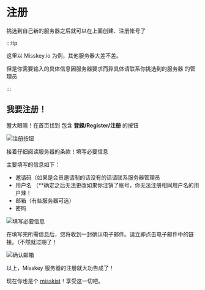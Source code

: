 # 注册

挑选到自己新的服务器之后就可以在上面创建、注册帐号了

:::tip

这里以 Misskey.io 为例，其他服务器大差不差。

但是你需要输入的具体信息因服务器要求而异具体请联系你挑选到的服务器 的管理员

:::

## 我要注册！

瞪大眼睛！在首页找到 包含 **登録/Register/注册** 的按钮

![注册按钮](/img/docs/for-users/onboarding/join-server/1.ja.png)

接着仔细阅读服务器的条款！填写必要信息

主要填写的信息如下：

- 邀请码（如果是会员邀请制的话没有的话请联系服务器管理员
- 用户名 （\*\*确定之后无法更改如果你注销了帐号，你无法注册相同用户名的用户辣！
- 邮箱（有些服务器可选）
- 密码

![填写必要信息](/img/docs/for-users/onboarding/join-server/2.ja.png)

在填写完所需信息后，您将收到一封确认电子邮件。请立即点击电子邮件中的链接。（不然就过期了！

![确认邮箱](/img/docs/for-users/onboarding/join-server/3.ja.png)

以上，Misskey 服务器的注册就大功告成了！

现在你也是个 [misskist](../resources/glossary/#ミスキスト)！享受这一切吧。
